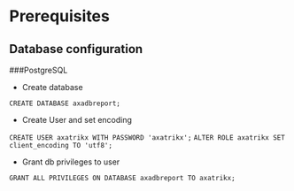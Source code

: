 

# Prerequisites


## Database configuration 

###PostgreSQL

* Create database

`CREATE DATABASE axadbreport;`

* Create User and set encoding

`CREATE USER axatrikx WITH PASSWORD 'axatrikx';`
`ALTER ROLE axatrikx SET client_encoding TO 'utf8';`

* Grant db privileges to user

`GRANT ALL PRIVILEGES ON DATABASE axadbreport TO axatrikx;`

